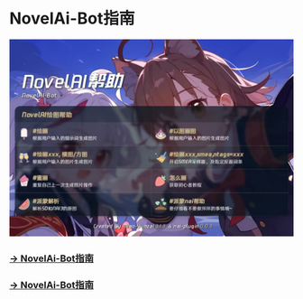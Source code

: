 # NovelAi-Bot指南

![botHelp](src/assets/教程中图片/novelAiHelp.jpg)

### [→ NovelAi-Bot指南](https://nai3bot-help.xiaodaimao.top/)

### [→ NovelAi-Bot指南](https://nai3botinstruction.pages.dev/)